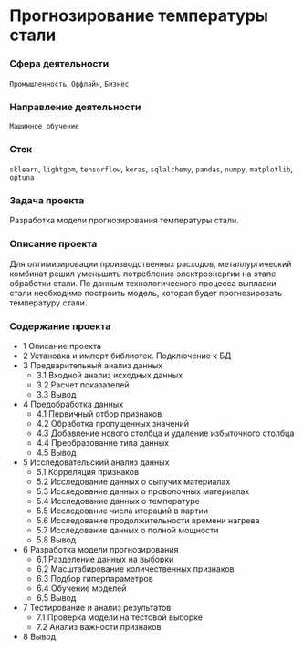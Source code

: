 # **Прогнозирование температуры стали**

### **Сфера деятельности**
`Промышленность`, `Оффлайн`, `Бизнес`

### **Направление деятельности**
`Машинное обучение`

### **Стек**
`sklearn`, `lightgbm`, `tensorflow`, `keras`, `sqlalchemy`, `pandas`, `numpy`, `matplotlib`, `optuna`

### **Задача проекта**
Разработка  модели прогнозирования температуры стали.

### **Описание проекта**
Для оптимизировации производственных расходов, металлургический комбинат решил уменьшить потребление электроэнергии на этапе обработки стали. 
По данным технологического процесса выплавки стали необходимо построить модель, которая будет прогнозировать температуру стали.

### **Содержание проекта**
- 1  Описание проекта
- 2  Установка и импорт библиотек. Подключение к БД
- 3  Предварительный анализ данных
  - 3.1  Входной анализ исходных данных
  - 3.2  Расчет показателей
  - 3.3  Вывод
- 4  Предобработка данных
  - 4.1  Первичный отбор признаков
  - 4.2  Обработка пропущенных значений
  - 4.3  Добавление нового столбца и удаление избыточного столбца
  - 4.4  Преобразование типа данных
  - 4.5  Вывод
- 5  Исследовательский анализ данных
  - 5.1  Корреляция признаков
  - 5.2  Исследование данных о сыпучих материалах
  - 5.3  Исследование данных о проволочных материалах
  - 5.4  Исследование данных о температуре
  - 5.5  Исследование числа итераций в партии
  - 5.6  Исследование продолжительности времени нагрева
  - 5.7  Исследование данных о полной мощности
  - 5.8  Вывод
- 6  Разработка модели прогнозирования
  - 6.1  Разделение данных на выборки
  - 6.2  Масштабирование количественных признаков
  - 6.3  Подбор гиперпараметров
  - 6.4  Обучение моделей
  - 6.5  Вывод
- 7  Тестирование и анализ результатов
  - 7.1  Проверка модели на тестовой выборке
  - 7.2  Анализ важности признаков
- 8  Вывод
